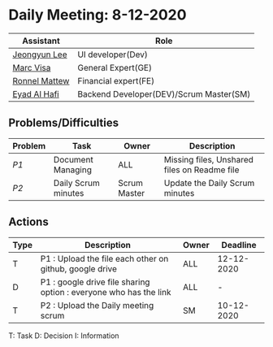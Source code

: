 # Daily Meeting: 8-12-2020

| Assistant  | Role  |  
|---|---|
|[Jeongyun Lee](https://github.com/jy-977) |UI developer(Dev)|
|[Marc Visa](https://github.com/mvp17) | General Expert(GE)|   
|[Ronnel Mattew](https://github.com/ron7858) | Financial expert(FE) |  
|[Eyad Al Hafi](https://github.com/eyadfhafi) | Backend Developer(DEV)/Scrum Master(SM) | |  
## Problems/Difficulties
| Problem  | Task  | Owner | Description |
|---|---|---|---|
| _P1_ | Document Managing | ALL | Missing files, Unshared files on Readme file |
| _P2_ | Daily Scrum minutes | Scrum Master | Update the Daily Scrum minutes |


## Actions
| Type  | Description  | Owner | Deadline |
|---|---|---|---|
| T | P1 : Upload the file each other on github, google drive | ALL | 12-12-2020 |
| D | P1 : google drive file sharing option : everyone who has the link | ALL | - |
| T | P2 : Upload the Daily meeting scrum | SM | 10-12-2020|



T: Task
D: Decision
I: Information
